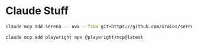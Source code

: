 # Claude Stuff

```bash
claude mcp add serena -- uvx --from git+https://github.com/oraios/serena serena start-mcp-server --context ide-assistant --project $(pwd)
```

```bash
claude mcp add playwright npx @playwright/mcp@latest
```
